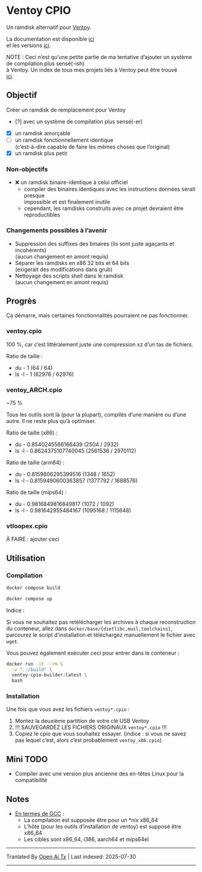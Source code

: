 # Ventoy CPIO

Un ramdisk alternatif pour [Ventoy](https://github.com/ventoy/Ventoy).

La documentation est disponible [ici](https://github.com/fnr1r/ventoy-meta/tree/main/docs)  
et les versions [ici](https://github.com/fnr1r/ventoy-cpio/releases).

NOTE : Ceci n’est qu’une petite partie de ma tentative d’ajouter un système de compilation plus sensé(-ish)  
à Ventoy. Un index de tous mes projets liés à Ventoy peut être trouvé  
[ici](https://github.com/fnr1r/ventoy-meta).

## Objectif

Créer un ramdisk de remplacement pour Ventoy

- [?] avec un système de compilation plus sensé(-er)  
- [x] un ramdisk amorçable  
- [ ] un ramdisk fonctionnellement identique  
  (c’est-à-dire capable de faire les mêmes choses que l’original)  
- [x] un ramdisk plus petit

### Non-objectifs

- ❌ un ramdisk binaire-identique à celui officiel  
  - compiler des binaires identiques avec les instructions données serait presque  
  impossible et est finalement inutile  
  - cependant, les ramdisks construits avec ce projet devraient être reproductibles

### Changements possibles à l’avenir

- Suppression des suffixes des binaires (ils sont juste agaçants et incohérents)  
  (aucun changement en amont requis)  
- Séparer les ramdisks en x86 32 bits et 64 bits  
  (exigerait des modifications dans grub)  
- Nettoyage des scripts shell dans le ramdisk  
  (aucun changement en amont requis)

## Progrès

Ça démarre, mais certaines fonctionnalités pourraient ne pas fonctionner.

### ventoy.cpio

100 %, car c’est littéralement juste une compression xz d’un tas de fichiers.

Ratio de taille :

- du - 1 (64 / 64)  
- ls -l - 1 (62976 / 62976)

### ventoy_ARCH.cpio

~75 %

Tous les outils sont là (pour la plupart), compilés d’une manière ou d’une autre. Il ne reste plus qu’à optimiser.

Ratio de taille (x86) :

- du - 0.8540245566166439 (2504 / 2932)  
- ls -l - 0.8624375107740045 (2561536 / 2970112)

Ratio de taille (arm64) :

- du - 0.8159806295399516 (1348 / 1652)  
- ls -l - 0.8159490600363857 (1377792 / 1688576)

Ratio de taille (mips64) :

- du - 0.9816849816849817 (1072 / 1092)  
- ls -l - 0.981642955484167 (1095168 / 1115648)

### vtloopex.cpio

À FAIRE : ajouter ceci

## Utilisation

### Compilation


```sh
docker compose build
```

```sh
docker compose up
```

Indice :

Si vous ne souhaitez pas retélécharger les archives à chaque reconstruction du conteneur,
allez dans `docker/base/{dietlibc,musl,toolchains}`, parcourez le script d'installation
et téléchargez manuellement le fichier avec `wget`.

Vous pouvez également exécuter ceci pour entrer dans le conteneur :

```sh
docker run -it --rm \
  -v ".:/build" \
  ventoy-cpio-builder:latest \
  bash
```

### Installation

Une fois que vous avez les fichiers `ventoy*.cpio` :

1. Montez la deuxième partition de votre clé USB Ventoy
1. !!! SAUVEGARDEZ LES FICHIERS ORIGINAUX `ventoy*.cpio` !!!
1. Copiez le cpio que vous souhaitez essayer. (indice : si vous ne savez pas lequel c’est,
  alors c’est probablement `ventoy_x86.cpio`)

## Mini TODO

- Compiler avec une version plus ancienne des en-têtes Linux pour la compatibilité

## Notes

- [En termes de GCC](https://gcc.gnu.org/onlinedocs/gccint/Configure-Terms.html) :
  - La compilation est supposée être pour un *nix x86_64
  - L’hôte (pour les outils d’installation de ventoy) est supposé être x86_64
  - Les cibles sont x86_64, i386, aarch64 et mips64el


---

Tranlated By [Open Ai Tx](https://github.com/OpenAiTx/OpenAiTx) | Last indexed: 2025-07-30

---